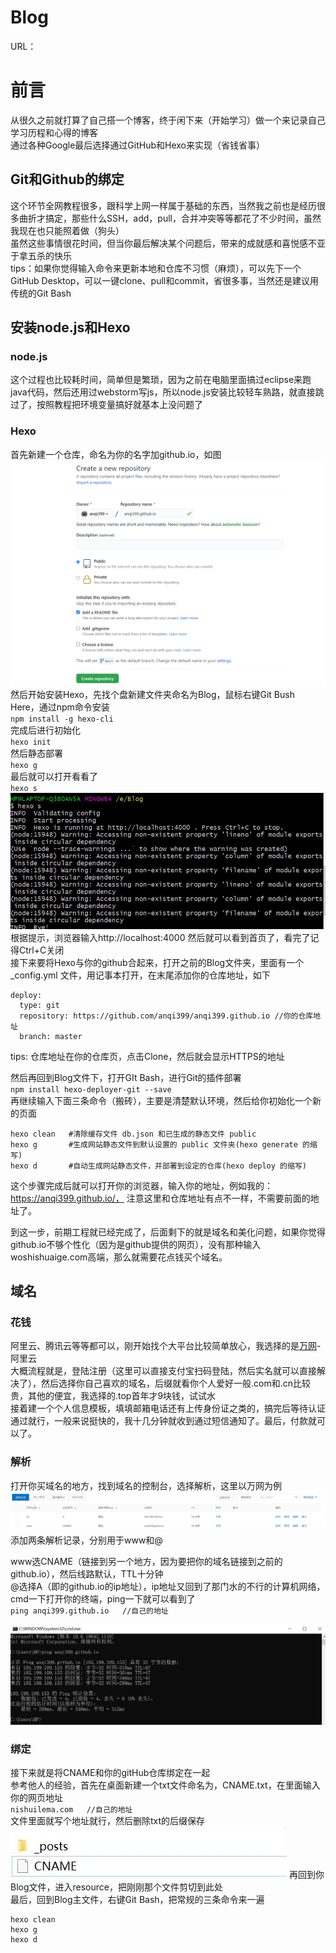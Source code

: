 # Blog
URL：

# 前言

  从很久之前就打算了自己搭一个博客，终于闲下来（开始学习）做一个来记录自己学习历程和心得的博客  
通过各种Google最后选择通过GitHub和Hexo来实现（省钱省事）

## Git和Github的绑定 
  这个环节全网教程很多，跟科学上网一样属于基础的东西，当然我之前也是经历很多曲折才搞定，那些什么SSH，add，pull，合并冲突等等都花了不少时间，虽然我现在也只能照着做（狗头）  
虽然这些事情很花时间，但当你最后解决某个问题后，带来的成就感和喜悦感不亚于拿五杀的快乐  
tips：如果你觉得输入命令来更新本地和仓库不习惯（麻烦），可以先下一个GitHub Desktop，可以一键clone、pull和commit，省很多事，当然还是建议用传统的Git Bash

## 安装node.js和Hexo
### node.js
这个过程也比较耗时间，简单但是繁琐，因为之前在电脑里面搞过eclipse来跑java代码，然后还用过webstorm写js，所以node.js安装比较轻车熟路，就直接跳过了，按照教程把环境变量搞好就基本上没问题了  
### Hexo
首先新建一个仓库，命名为你的名字加github.io，如图
![image](https://github.com/anqi399/blog/blob/main/images/newrepository.png)  
然后开始安装Hexo，先找个盘新建文件夹命名为Blog，鼠标右键Git Bush Here，通过npm命令安装  
`npm install -g hexo-cli`  
完成后进行初始化  
`hexo init`  
然后静态部署  
`hexo g`  
最后就可以打开看看了  
`hexo s`  
![images](https://github.com/anqi399/blog/blob/main/images/hexo_s.jpg)  
根据提示，浏览器输入http://localhost:4000 然后就可以看到首页了，看完了记得Ctrl+C关闭  
接下来要将Hexo与你的github合起来，打开之前的Blog文件夹，里面有一个_config.yml 文件，用记事本打开，在末尾添加你的仓库地址，如下     
```
deploy:
  type: git  
  repository: https://github.com/anqi399/anqi399.github.io //你的仓库地址  
  branch: master
```
tips: 仓库地址在你的仓库页，点击Clone，然后就会显示HTTPS的地址  

然后再回到Blog文件下，打开GIt Bash，进行Git的插件部署  
`npm install hexo-deployer-git --save`  
再继续输入下面三条命令（搬砖），主要是清楚默认环境，然后给你初始化一个新的页面    
```
hexo clean   #清除缓存文件 db.json 和已生成的静态文件 public
hexo g       #生成网站静态文件到默认设置的 public 文件夹(hexo generate 的缩写)
hexo d       #自动生成网站静态文件，并部署到设定的仓库(hexo deploy 的缩写)
```
这个步骤完成后就可以打开你的浏览器，输入你的地址，例如我的：https://anqi399.github.io/，  注意这里和仓库地址有点不一样，不需要前面的地址了。  

到这一步，前期工程就已经完成了，后面剩下的就是域名和美化问题，如果你觉得github.io不够个性化（因为是github提供的网页），没有那种输入woshishuaige.com高端，那么就需要花点钱买个域名。

## 域名
### 花钱
阿里云、腾讯云等等都可以，刚开始找个大平台比较简单放心，我选择的是[万网](https://wanwang.aliyun.com/ "万网链接")-阿里云  
大概流程就是，登陆注册（这里可以直接支付宝扫码登陆，然后实名就可以直接解决了），然后选择你自己喜欢的域名，后缀就看你个人爱好一般.com和.cn比较贵，其他的便宜，我选择的.top首年才9块钱，试试水  
接着建一个个人信息模板，填填邮箱电话还有上传身份证之类的，搞完后等待认证通过就行，一般来说挺快的，我十几分钟就收到通过短信通知了。最后，付款就可以了。
### 解析  
打开你买域名的地方，找到域名的控制台，选择解析，这里以万网为例  
![imgage](https://github.com/anqi399/blog/blob/main/images/DNS.jpg)
添加两条解析记录，分别用于www和@  

www选CNAME（链接到另一个地方，因为要把你的域名链接到之前的github.io），然后线路默认，TTL十分钟  
@选择A（即的github.io的ip地址），ip地址又回到了那门水的不行的计算机网络，cmd一下打开你的终端，ping一下就可以看到了  
`ping anqi399.github.io   //自己的地址`  

![imgage](https://github.com/anqi399/blog/blob/main/images/ipaddress.jpg)  
### 绑定  
接下来就是将CNAME和你的gitHub仓库绑定在一起  
参考他人的经验，首先在桌面新建一个txt文件命名为，CNAME.txt，在里面输入你的网页地址  
`nishuilema.com   //自己的地址`  
文件里面就写个地址就行，然后删除txt的后缀保存  
![imgage](https://github.com/anqi399/blog/blob/main/images/CNAME.jpg) 
再回到你Blog文件，进入resource，把刚刚那个文件剪切到此处  
最后，回到Blog主文件，右键Git Bash，把常规的三条命令来一遍  
```
hexo clean
hexo g
hexo d
```  


